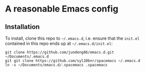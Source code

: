 # A reasonable Emacs config

## Installation

To install, clone this repo to `~/.emacs.d`, i.e. ensure that the
`init.el` contained in this repo ends up at `~/.emacs.d/init.el`:

```
git clone https://github.com/jundeng86/emacs.d.git ~/Documents/.emacs.d
git git clone https://github.com/syl20bnr/spacemacs ~/.emacs.d
ln -s ~/Documents/emacs.d/.spacemacs .spacemacs
```
